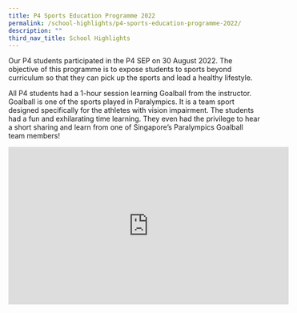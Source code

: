```yaml
---
title: P4 Sports Education Programme 2022
permalink: /school-highlights/p4-sports-education-programme-2022/
description: ""
third_nav_title: School Highlights
---
```

Our P4 students participated in the P4 SEP on 30 August 2022. The objective of this programme is to expose students to sports beyond curriculum so that they can pick up the sports and lead a healthy lifestyle.


All P4 students had a 1-hour session learning Goalball from the instructor.  Goalball is one of the sports played in Paralympics. It is a team sport designed specifically for the athletes with vision impairment. The students had a fun and exhilarating time learning. They even had the privilege to hear a short sharing and learn from one of Singapore’s Paralympics Goalball team members!

<iframe width="560" height="315" src="https://www.youtube.com/embed/YHpZJvrfmnw" title="YouTube video player" frameborder="0" allow="accelerometer; autoplay; clipboard-write; encrypted-media; gyroscope; picture-in-picture; web-share" allowfullscreen></iframe>
